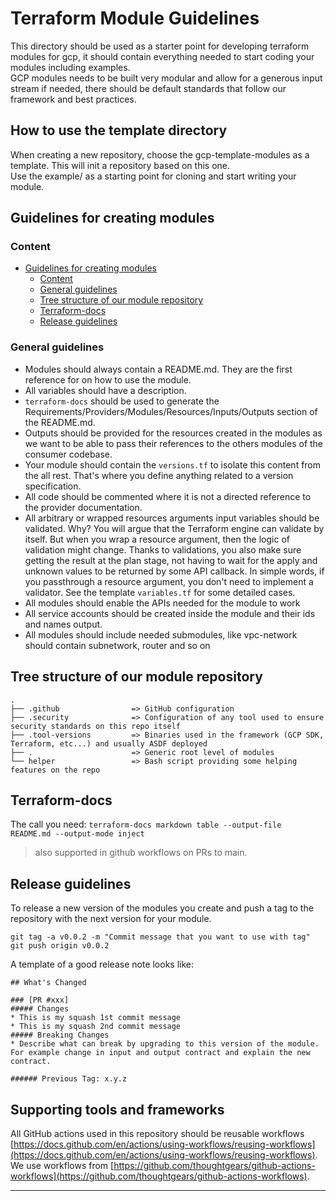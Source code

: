 # Terraform Module Guidelines

This directory should be used as a starter point for developing terraform modules for gcp, it should contain everything needed to start coding your modules including examples.  
GCP modules needs to be built very modular and allow for a generous input stream if needed, there should be default standards that follow our framework and best practices.

## How to use the template directory

When creating a new repository, choose the gcp-template-modules as a template. This will init a repository based on this one.  
Use the example/ as a starting point for cloning and start writing your module.

## Guidelines for creating modules

### Content

- [Guidelines for creating modules](#guidelines-for-creating-modules)
    - [Content](#content)
    - [General guidelines](#general-guidelines)
    - [Tree structure of our module repository](#tree-structure-of-our-module-repository)
    - [Terraform-docs](#terraform-docs)
    - [Release guidelines](#release-guidelines)

### General guidelines

- Modules should always contain a README.md. They are the first reference for on how to use the module.
- All variables should have a description.
- `terraform-docs` should be used to generate the Requirements/Providers/Modules/Resources/Inputs/Outputs section of the README.md.
- Outputs should be provided for the resources created in the modules as we want to be able to pass their references to the others modules of the consumer codebase.
- Your module should contain the `versions.tf` to isolate this content from the all rest. That's where you define anything related to a version specification.
- All code should be commented where it is not a directed reference to the provider documentation.
- All arbitrary or wrapped resources arguments input variables should be validated. Why? You will argue that the Terraform engine can validate by itself. But when you wrap a resource argument, then the logic of validation might change.
  Thanks to validations, you also make sure getting the result at the plan stage, not having to wait for the apply and unknown values to be returned by some API callback.
  In simple words, if you passthrough a resource argument, you don't need to implement a validator.
  See the template `variables.tf` for some detailed cases.
- All modules should enable the APIs needed for the module to work
- All service accounts should be created inside the module and their ids and names output.
- All modules should include needed submodules, like vpc-network should contain subnetwork, router and so on

## Tree structure of our module repository

```
.
├── .github                => GitHub configuration
├── .security              => Configuration of any tool used to ensure security standards on this repo itself
├── .tool-versions         => Binaries used in the framework (GCP SDK, Terraform, etc...) and usually ASDF deployed
├── .                      => Generic root level of modules
└── helper                 => Bash script providing some helping features on the repo
```

## Terraform-docs

The call you need: `terraform-docs markdown table --output-file README.md --output-mode inject`

> also supported in github workflows on PRs to main.

## Release guidelines

To release a new version of the modules you create and push a tag to the repository with the next version for your module.

```shell
git tag -a v0.0.2 -m "Commit message that you want to use with tag"
git push origin v0.0.2
```

A template of a good release note looks like:

```
## What's Changed

### [PR #xxx]
##### Changes
* This is my squash 1st commit message
* This is my squash 2nd commit message
##### Breaking Changes
* Describe what can break by upgrading to this version of the module. For example change in input and output contract and explain the new contract.

###### Previous Tag: x.y.z
```

## Supporting tools and frameworks
All GitHub actions used in this repository should be reusable workflows [https://docs.github.com/en/actions/using-workflows/reusing-workflows](https://docs.github.com/en/actions/using-workflows/reusing-workflows).
We use workflows from [https://github.com/thoughtgears/github-actions-workflows](https://github.com/thoughtgears/github-actions-workflows).

---
